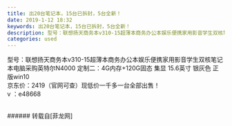 ```yaml
---
title: 出20台笔记本，15台已拆封，5台全新！
date: 2019-1-12 18:32
keywords: 出20台笔记本，15台已拆封，5台全新！
description: 型号：联想扬天商务本v310-15超薄本商务办公本娱乐便携家用影音学生双核笔记本电脑采购英特尔N4000 定制二：4G内存+120G固态 集显 15.6英寸 银灰色 正版win10京东价：2419（官网可查）现低价一千多一台全部出售！v ：e48668     
categories: used
---
```

<td class="t_f" id="postmessage_2677425">

型号：联想扬天商务本v310-15超薄本商务办公本娱乐便携家用影音学生双核笔记本电脑采购英特尔N4000 定制二：4G内存+120G固态 集显 15.6英寸 银灰色 正版win10<br/>
京东价：2419（官网可查）现低价一千多一台全部出售！<br/>
v ：e48668     <br/>
<br/>
</td>
###### 转载自[菲龙网]